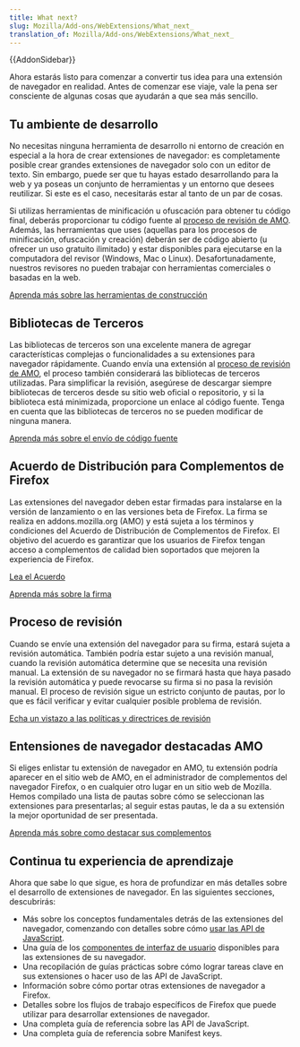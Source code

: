 ```yaml
---
title: What next?
slug: Mozilla/Add-ons/WebExtensions/What_next_
translation_of: Mozilla/Add-ons/WebExtensions/What_next_
---
```

{{AddonSidebar}}

Ahora estarás listo para comenzar a convertir tus idea para una extensión de navegador en realidad. Antes de comenzar ese viaje, vale la pena ser consciente de algunas cosas que ayudarán a que sea más sencillo.

## Tu ambiente de desarrollo

No necesitas ninguna herramienta de desarrollo ni entorno de creación en especial a la hora de crear extensiones de navegador: es completamente posible crear grandes extensiones de navegador solo con un editor de texto. Sin embargo, puede ser que tu hayas estado desarrollando para la web y ya poseas un conjunto de herramientas y un entorno que desees reutilizar. Si este es el caso, necesitarás estar al tanto de un par de cosas.

Si utilizas herramientas de minificación u ofuscación para obtener tu código final, deberás proporcionar tu código fuente al [proceso de revisión de AMO](/es/docs/Mozilla/Add-ons/WebExtensions/What_next_#The_review_process). Además, las herramientas que uses (aquellas para los procesos de minificación, ofuscación y creación) deberán ser de código abierto (u ofrecer un uso gratuito ilimitado) y estar disponibles para ejecutarse en la computadora del revisor (Windows, Mac o Linux). Desafortunadamente, nuestros revisores no pueden trabajar con herramientas comerciales o basadas en la web.

[Aprenda más sobre las herramientas de construcción](/en-US/Add-ons/Source_Code_Submission#About_build_tools)

## Bibliotecas de Terceros

Las bibliotecas de terceros son una excelente manera de agregar características complejas o funcionalidades a su extensiones para navegador rápidamente. Cuando envía una extensión al [proceso de revisión de AMO](/es/docs/Mozilla/Add-ons/WebExtensions/What_next_#The_review_process), el proceso también considerará las bibliotecas de terceros utilizadas. Para simplificar la revisión, asegúrese de descargar siempre bibliotecas de terceros desde su sitio web oficial o repositorio, y si la biblioteca está minimizada, proporcione un enlace al código fuente. Tenga en cuenta que las bibliotecas de terceros no se pueden modificar de ninguna manera.

[Aprenda más sobre el envío de código fuente](/en-US/Add-ons/Source_Code_Submission)

## Acuerdo de Distribución para Complementos de Firefox

Las extensiones del navegador deben estar firmadas para instalarse en la versión de lanzamiento o en las versiones beta de Firefox. La firma se realiza en addons.mozilla.org (AMO) y está sujeta a los términos y condiciones del Acuerdo de Distribución de Complementos de Firefox. El objetivo del acuerdo es garantizar que los usuarios de Firefox tengan acceso a complementos de calidad bien soportados que mejoren la experiencia de Firefox.

[Lea el Acuerdo](/Add-ons/AMO/Policy/Agreement)

[Aprenda más sobre la firma](/en-US/Add-ons/WebExtensions/Distribution)

## Proceso de revisión

Cuando se envíe una extensión del navegador para su firma, estará sujeta a revisión automática. También podría estar sujeto a una revisión manual, cuando la revisión automática determine que se necesita una revisión manual. La extensión de su navegador no se firmará hasta que haya pasado la revisión automática y puede revocarse su firma si no pasa la revisión manual. El proceso de revisión sigue un estricto conjunto de pautas, por lo que es fácil verificar y evitar cualquier posible problema de revisión.

[Echa un vistazo a las políticas y directrices de revisión](/en-US/Add-ons/AMO/Policy/Reviews)

## Entensiones de navegador destacadas AMO

Si eliges enlistar tu extensión de navegador en AMO, tu extensión podría aparecer en el sitio web de AMO, en el administrador de complementos del navegador Firefox, o en cualquier otro lugar en un sitio web de Mozilla. Hemos compilado una lista de pautas sobre cómo se seleccionan las extensiones para presentarlas; al seguir estas pautas, le da a su extensión la mejor oportunidad de ser presentada.

[Aprenda más sobre como destacar sus complementos](/en-US/Add-ons/AMO/Policy/Featured)

## Continua tu experiencia de aprendizaje

Ahora que sabe lo que sigue, es hora de profundizar en más detalles sobre el desarrollo de extensiones de navegador. En las siguientes secciones, descubrirás:

- Más sobre los conceptos fundamentales detrás de las extensiones del navegador, comenzando con detalles sobre cómo [usar las API de JavaScript](/es/docs/Mozilla/Add-ons/WebExtensions/Using_the_JavaScript_APIs).
- Una guía de los [componentes de interfaz de usuario](/es/docs/Mozilla/Add-ons/WebExtensions/user_interface) disponibles para las extensiones de su navegador.
- Una recopilación de guías prácticas sobre cómo lograr tareas clave en sus extensiones o hacer uso de las API de JavaScript.
- Información sobre cómo portar otras extensiones de navegador a Firefox.
- Detalles sobre los flujos de trabajo específicos de Firefox que puede utilizar para desarrollar extensiones de navegador.
- Una completa guía de referencia sobre las API de JavaScript.
- Una completa guía de referencia sobre Manifest keys.
